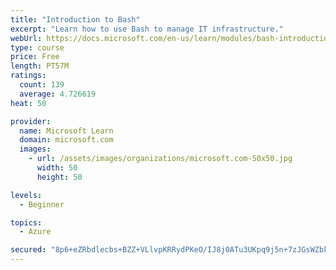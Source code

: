 ```yaml
---
title: "Introduction to Bash"
excerpt: "Learn how to use Bash to manage IT infrastructure."
webUrl: https://docs.microsoft.com/en-us/learn/modules/bash-introduction/
type: course
price: Free
length: PT57M
ratings:
  count: 139
  average: 4.726619
heat: 50

provider:
  name: Microsoft Learn
  domain: microsoft.com
  images:
    - url: /assets/images/organizations/microsoft.com-50x50.jpg
      width: 50
      height: 50

levels:
  - Beginner

topics:
  - Azure

secured: "8p6+eZRbdlecbs+BZZ+VLlvpKRRydPKeO/IJ8j0ATu3UKpq9j5n+7zJGsWZbkk7U6EDUA3l8lKLD2raKWfm7Wyqh7sj+t3UN89mjl75VSgDwH0B2V3ploGTJMDe75Xz5nPemqhREERhxP347msUzgDbgKe6jZP+YAwVgXZdveHjPsatQJ8shnNR7Neo0v4Q4xr5BPEoV/ttKvEyNnwWmOASFEFDOt/vL91TsO9FIR/IzVb5fUOIAt4H2Lgqv8raldIDtgrGTigRxBi/3gvg6uYDj6JLJyhSY53SYt1FIQVyOX+FbKX7ulnQzwB3i8s7X5TU0WCFij/IeR18knLWEfAU033bxx190iihxW1KLhdoLH4QHBZlVVLAvWGfBh7dC8ste7n5CO/0xg9bTicFT6YDahRDhJFiimkhC8JW7VBU=;95OxX77mjswuD5ec7/2e2g=="
---
```


